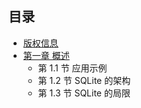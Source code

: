 ## 目录

+ [版权信息](0.Copyright.md)
+ [第一章 概述](1.Overview.md)
	- 第 1.1 节 应用示例
	- 第 1.2 节 SQLite 的架构
	- 第 1.3 节 SQLite 的局限
